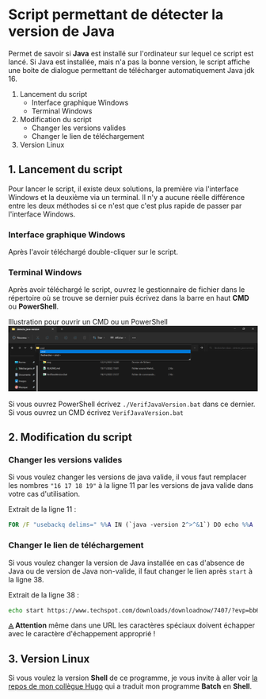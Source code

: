 # Script permettant de détecter la version de Java
Permet de savoir si **Java** est installé sur l'ordinateur sur lequel ce script est lancé.
Si Java est installée, mais n'a pas la bonne version, le script affiche une boite de dialogue permettant de télécharger automatiquement Java jdk 16.

1. Lancement du script
    * Interface graphique Windows
    * Terminal Windows
2. Modification du script
    * Changer les versions valides
    * Changer le lien de téléchargement
3. Version Linux
 

## 1. Lancement du script
Pour lancer le script, il existe deux solutions, la première via l'interface Windows et la deuxième via un terminal. Il n'y a aucune réelle différence entre les deux méthodes si ce n'est que c'est plus rapide de passer par l'interface Windows.

### Interface graphique Windows
Après l'avoir téléchargé double-cliquer sur le script.

### Terminal Windows
Après avoir téléchargé le script, ouvrez le gestionnaire de fichier dans le répertoire où se trouve se dernier puis écrivez dans la barre en haut **CMD** ou **PowerShell**.

Illustration pour ouvrir un CMD ou un PowerShell
![](./img/cmd.png "Illustration pour ouvrir un CMD ou un PowerShell")

Si vous ouvrez PowerShell écrivez `./VerifJavaVersion.bat` dans ce dernier. Si vous ouvrez un CMD écrivez `VerifJavaVersion.bat`

## 2. Modification du script
### Changer les versions valides
Si vous voulez changer les versions de java valide, il vous faut remplacer les nombres `"16 17 18 19"` à la ligne 11 par les versions de java valide dans votre cas d'utilisation.

Extrait de la ligne 11 :
```bat
FOR /F "usebackq delims=" %%A IN (`java -version 2^>^&1`) DO echo %%A | findstr /i "16 17 18 19" && (
```


### Changer le lien de téléchargement
Si vous voulez changer la version de Java installée en cas d'absence de Java ou de version de Java non-valide, il faut changer le lien après `start` à la ligne 38.

Extrait de la ligne 38 :
```bat
echo start https://www.techspot.com/downloads/downloadnow/7407/?evp=bb667956a140a1a0a56260d7df5d40bf^^^&file=9975 >> installationJava16.bat
```

**◬ Attention** même dans une URL les caractères spéciaux doivent échapper avec le caractère d'échappement approprié !


## 3. Version Linux
Si vous voulez la version **Shell** de ce programme, je vous invite à aller voir [la repos de mon collègue Hugo](https://github.com/VicenteHugo/Verification-Version-Java-Linux "Verification-Version-Java-Linux") qui a traduit mon programme **Batch** en **Shell**.
